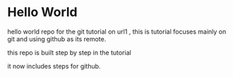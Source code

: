 # Hello World
hello world repo for the git tutorial on url1 , this is tutorial focuses mainly on git and using github as its remote.

this repo is built step by step in the tutorial

it now includes steps for github.